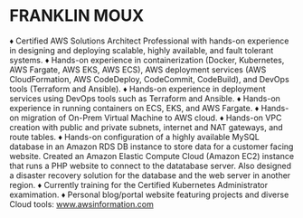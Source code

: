 # FRANKLIN MOUX
♦ Certified AWS Solutions Architect Professional with hands-on experience in designing and deploying scalable, highly           available, and fault tolerant systems.
♦ Hands-on experience in containerization (Docker, Kubernetes, AWS Fargate, AWS EKS, AWS ECS),
  AWS deployment services (AWS CloudFormation, AWS CodeDeploy, CodeCommit, CodeBuild), and DevOps tools (Terraform and 
  Ansible).
♦ Hands-on experience in deployment services using DevOps tools such as Terraform and Ansible.
♦ Hands-on experience in running containers on ECS, EKS, and AWS Fargate.
♦ Hands-on migration of On-Prem Virtual Machine to AWS cloud.
♦ Hands-on VPC creation with public and private subnets, internet and NAT gateways, and route tables.
♦ Hands-on configuration of a highly available MySQL database in an Amazon RDS DB instance to store data for a customer         facing website. Created an Amazon Elastic Compute Cloud (Amazon EC2) instance that runs a PHP website to connect to the       datatabase server. Also designed a disaster recovery solution for the database and the web server in another region.
♦ Currently training for the Certified Kubernetes Administrator examimation.
♦ Personal blog/portal website featuring projects and diverse Cloud tools: www.awsinformation.com
